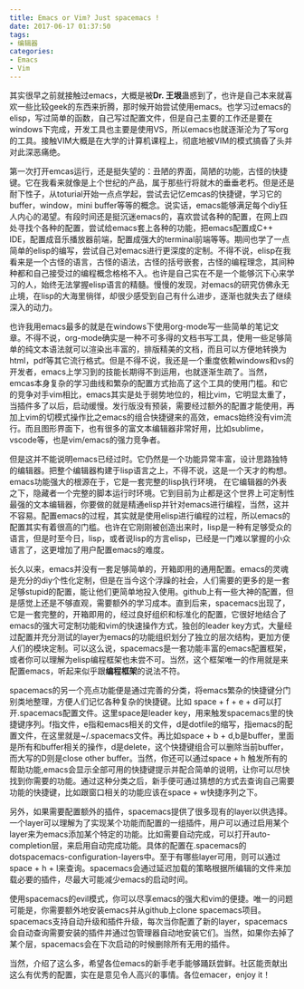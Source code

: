 ```yaml
---
title: Emacs or Vim? Just spacemacs !
date: 2017-06-17 01:37:50
tags: 
- 编辑器
categories:
- Emacs
- Vim
---
```

其实很早之前就接触过emacs，大概是被**Dr. 王垠**蛊惑到了，也许是自己本来就喜欢一些比较geek的东西来折腾，那时候开始尝试使用emacs。也学习过emacs的elisp，写过简单的函数，自己写过配置文件，但是自己主要的工作还是要在windows下完成，开发工具也主要是使用VS，所以emacs也就逐渐沦为了写org的工具。接触VIM大概是在大学的计算机课程上，彻底地被VIM的模式搞昏了头并对此深恶痛绝。

第一次打开emcas运行，还是挺失望的：丑陋的界面，简陋的功能，古怪的快捷键。它在我看来就像是上个世纪的产品，属于那些行将就木的垂垂老朽。但是还是耐下性子，从toturial开始一点点学起，尝试去记忆emcas的快捷键，学习它的buffer，window，mini buffer等等的概念。说实话，emacs能够满足每个diy狂人内心的渴望。有段时间还是挺沉迷emacs的，喜欢尝试各种的配置，在网上四处寻找个各种的配置，尝试给emacs套上各种的功能，把emacs配置成C++ IDE，配置成音乐播放器前端，配置成强大的terminal前端等等。期间也学了一点简单的elisp的编写，尝试自己对emacs进行更深度的定制。不得不说，elisp在我看来是一个古怪的语言，古怪的语法，古怪的括号嵌套，古怪的编程理念，其间种种都和自己接受过的编程概念格格不入。也许是自己实在不是一个能够沉下心来学习的人，始终无法掌握elisp语言的精髓。慢慢的发现，对emacs的研究仿佛永无止境，在lisp的大海里徜徉，却很少感受到自己有什么进步，逐渐也就失去了继续深入的动力。

<!-- more -->

也许我用emacs最多的就是在windows下使用org-mode写一些简单的笔记文章。不得不说，org-mode确实是一种不可多得的文档书写工具，使用一些足够简单的纯文本语法就可以渲染出丰富的，排版精美的文档，而且可以方便地转换为html，pdf等其它流行格式。但是不得不说，我还是一个重度依赖windows和vs的开发者，emacs上学习到的技能长期得不到运用，也就逐渐生疏了。当然，emcas本身复杂的学习曲线和繁杂的配置方式抬高了这个工具的使用门槛。和它的竞争对手vim相比，emacs其实是处于弱势地位的，相比vim，它明显太重了，当插件多了以后，启动缓慢。发行版没有预装，需要经过额外的配置才能使用，再加上vim的切模式操作比之emacs的组合快捷键来的高效，emacs始终没有vim流行。而且图形界面下，也有很多的富文本编辑器非常好用，比如sublime，vscode等，也是vim/emacs的强力竞争者。

但是这并不能说明emacs已经过时。它仍然是一个功能异常丰富，设计思路独特的编辑器。把整个编辑器构建于lisp语言之上，不得不说，这是一个天才的构想。emacs功能强大的根源在于，它是一套完整的lisp执行环境， 在它编辑器的外表之下，隐藏者一个完整的脚本运行时环境。它到目前为止都是这个世界上可定制性最强的文本编辑器，你要做的就是精通elisp并针对emacs进行编程，当然，这并不容易。配置emacs的过程，其实就是使用elisp进行编程的过程，所以emacs的配置其实有着很高的门槛。也许在它刚刚被创造出来时，lisp是一种有足够受众的语言，但是时至今日，lisp，或者说lisp的方言elisp，已经是一门难以掌握的小众语言了，这更增加了用户配置emacs的难度。


长久以来，emacs并没有一套足够简单的，开箱即用的通用配置。emacs的灵魂是充分的diy个性化定制，但是在当今这个浮躁的社会，人们需要的更多的是一套足够stupid的配置，能让他们更简单地投入使用。github上有一些大神的配置，但是感觉上还是不够直观，需要额外的学习成本。直到后来，spacemacs出现了，它是一套完整的，开箱即用的，经过良好组织和标准化的配置，它很好地结合了emacs的强大可定制功能和vim的快速操作方式，独创的leader key方式，大量经过配置并充分测试的layer为emacs的功能组织划分了独立的层次结构，更加方便人们的模块定制。可以这么说，spacemacs是一套功能丰富的emacs配置框架，或者你可以理解为elisp编程框架也未尝不可。当然，这个框架唯一的作用就是来配置emacs，听起来似乎跟**编程框架**的说法不符。

spacemacs的另一个亮点功能便是通过完善的分类，将emacs繁杂的快捷键分门别类地整理，方便人们记忆各种复杂的快捷键。比如 space + f + e + d可以打开.spacemacs配置文件。这里space是leader key，用来触发spacemacs里的快捷键序列。f指文件，e指和emacs相关的文件，d是dotfile的缩写，指emacs的配置文件，在这里就是~/.spacemacs文件。再比如space + b + d,b是buffer，里面是所有和buffer相关的操作，d是delete，这个快捷键组合可以删除当前buffer，而大写的D则是close other buffer。当然，你还可以通过space + h 触发所有的帮助功能,emacs会显示全部可用的快捷键提示并配合简单的说明，让你可以尽快找到你需要的功能。通过这种分类之后，新手便可通过猜想的方式去查询自己需要功能的快捷键，比如跟窗口相关的功能应该在space + w快捷序列之下。

另外，如果需要配置额外的插件，spacemacs提供了很多现有的layer以供选择。一个layer可以理解为了实现某个功能而配置的一组插件，用户可以通过启用某个layer来为emacs添加某个特定的功能。比如需要自动完成，可以打开auto-completion层，来启用自动完成功能。具体的配置在.spacemacs的dotspacemacs-configuration-layers中。至于有哪些layer可用，则可以通过space + h + l来查询。spacemacs会通过延迟加载的策略根据所编辑的文件来加载必要的插件，尽最大可能减少emacs的启动时间。

使用spacemacs的evil模式，你可以尽享emacs的强大和vim的便捷。唯一的问题可能是，你需要额外地安装emacs并从github上clone spacemacs项目。spacemacs支持自动升级和插件升级，每次当你配置了新的layer，spacemacs会自动查询需要安装的插件并通过包管理器自动地安装它们。当然，如果你去掉了某个层，spacemacs会在下次启动的时候删除所有无用的插件。



当然，介绍了这么多，希望各位emacs的新手老手能够踊跃尝鲜。社区能贡献出这么有优秀的配置，实在是意见令人高兴的事情。各位emacer，enjoy it！
